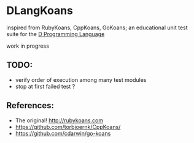 DLangKoans
==========

inspired from RubyKoans, CppKoans, GoKoans; an educational unit test suite for the [D Programming Language](http://dlang.org)

work in progress

TODO:
----
 - verify order of execution among many test modules
 - stop at first failed test ?


References:
-----------
 - The original! http://rubykoans.com
 - https://github.com/torbjoernk/CppKoans/
 - https://github.com/cdarwin/go-koans

